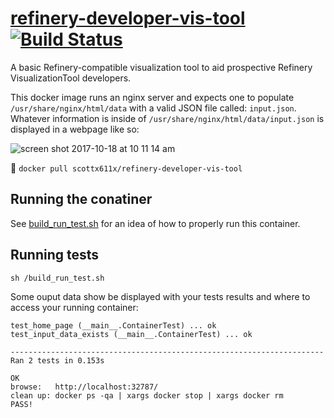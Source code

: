 # [refinery-developer-vis-tool](https://hub.docker.com/r/scottx611x/refinery-developer-vis-tool/) [![Build Status](https://travis-ci.org/scottx611x/refinery-developer-vis-tool.svg?branch=master)](https://travis-ci.org/scottx611x/refinery-developer-vis-tool)
A basic Refinery-compatible visualization tool to aid prospective Refinery VisualizationTool developers.

This docker image runs an nginx server and expects one to populate `/usr/share/nginx/html/data` with a valid JSON file called: `input.json`. Whatever information is inside of `/usr/share/nginx/html/data/input.json` is displayed in a webpage like so:

![screen shot 2017-10-18 at 10 11 14 am](https://user-images.githubusercontent.com/5629547/31723398-bac2030a-b3ec-11e7-9cdc-30bb1adb4979.png)





🐳
`docker pull scottx611x/refinery-developer-vis-tool`

## Running the conatiner
See [build_run_test.sh](https://github.com/scottx611x/refinery-developer-vis-tool/blob/master/build_run_test.sh) for an idea of how to properly run this container.

## Running tests
`sh /build_run_test.sh`

Some ouput data show be displayed with your tests results and where to access your running container:
```
test_home_page (__main__.ContainerTest) ... ok
test_input_data_exists (__main__.ContainerTest) ... ok

----------------------------------------------------------------------
Ran 2 tests in 0.153s

OK
browse:   http://localhost:32787/
clean up: docker ps -qa | xargs docker stop | xargs docker rm
PASS!
```
